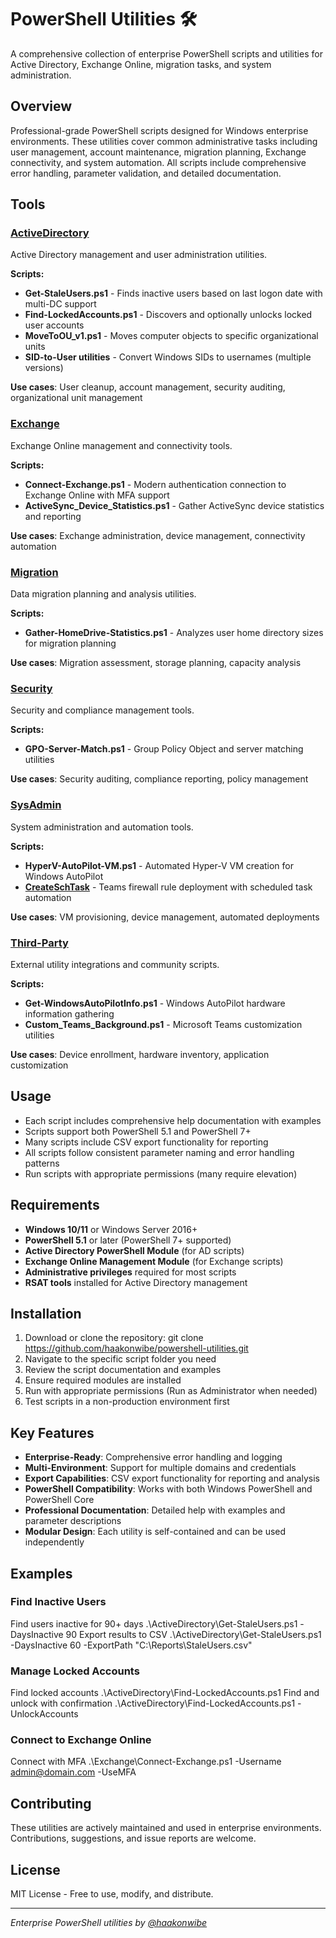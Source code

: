 # PowerShell Utilities 🛠️

A comprehensive collection of enterprise PowerShell scripts and utilities for Active Directory, Exchange Online, migration tasks, and system administration.

## Overview

Professional-grade PowerShell scripts designed for Windows enterprise environments. These utilities cover common administrative tasks including user management, account maintenance, migration planning, Exchange connectivity, and system automation. All scripts include comprehensive error handling, parameter validation, and detailed documentation.

## Tools

### **[ActiveDirectory](./ActiveDirectory/)**
Active Directory management and user administration utilities.

**Scripts:**
- **Get-StaleUsers.ps1** - Finds inactive users based on last logon date with multi-DC support
- **Find-LockedAccounts.ps1** - Discovers and optionally unlocks locked user accounts
- **MoveToOU_v1.ps1** - Moves computer objects to specific organizational units
- **SID-to-User utilities** - Convert Windows SIDs to usernames (multiple versions)

**Use cases**: User cleanup, account management, security auditing, organizational unit management

### **[Exchange](./Exchange/)**
Exchange Online management and connectivity tools.

**Scripts:**
- **Connect-Exchange.ps1** - Modern authentication connection to Exchange Online with MFA support
- **ActiveSync_Device_Statistics.ps1** - Gather ActiveSync device statistics and reporting

**Use cases**: Exchange administration, device management, connectivity automation

### **[Migration](./Migration/)**
Data migration planning and analysis utilities.

**Scripts:**
- **Gather-HomeDrive-Statistics.ps1** - Analyzes user home directory sizes for migration planning

**Use cases**: Migration assessment, storage planning, capacity analysis

### **[Security](./Security/)**
Security and compliance management tools.

**Scripts:**
- **GPO-Server-Match.ps1** - Group Policy Object and server matching utilities

**Use cases**: Security auditing, compliance reporting, policy management

### **[SysAdmin](./SysAdmin/)**
System administration and automation tools.

**Scripts:**
- **HyperV-AutoPilot-VM.ps1** - Automated Hyper-V VM creation for Windows AutoPilot
- **[CreateSchTask](./SysAdmin/CreateSchTask/)** - Teams firewall rule deployment with scheduled task automation

**Use cases**: VM provisioning, device management, automated deployments

### **[Third-Party](./Third-Party/)**
External utility integrations and community scripts.

**Scripts:**
- **Get-WindowsAutoPilotInfo.ps1** - Windows AutoPilot hardware information gathering
- **Custom_Teams_Background.ps1** - Microsoft Teams customization utilities

**Use cases**: Device enrollment, hardware inventory, application customization

## Usage

- Each script includes comprehensive help documentation with examples
- Scripts support both PowerShell 5.1 and PowerShell 7+
- Many scripts include CSV export functionality for reporting
- All scripts follow consistent parameter naming and error handling patterns
- Run scripts with appropriate permissions (many require elevation)

## Requirements

- **Windows 10/11** or Windows Server 2016+
- **PowerShell 5.1** or later (PowerShell 7+ supported)
- **Active Directory PowerShell Module** (for AD scripts)
- **Exchange Online Management Module** (for Exchange scripts)
- **Administrative privileges** required for most scripts
- **RSAT tools** installed for Active Directory management

## Installation

1. Download or clone the repository:
git clone https://github.com/haakonwibe/powershell-utilities.git
2. Navigate to the specific script folder you need
3. Review the script documentation and examples
4. Ensure required modules are installed
5. Run with appropriate permissions (Run as Administrator when needed)
6. Test scripts in a non-production environment first

## Key Features

- **Enterprise-Ready**: Comprehensive error handling and logging
- **Multi-Environment**: Support for multiple domains and credentials
- **Export Capabilities**: CSV export functionality for reporting and analysis
- **PowerShell Compatibility**: Works with both Windows PowerShell and PowerShell Core
- **Professional Documentation**: Detailed help with examples and parameter descriptions
- **Modular Design**: Each utility is self-contained and can be used independently

## Examples

### Find Inactive Users

Find users inactive for 90+ days
.\ActiveDirectory\Get-StaleUsers.ps1 -DaysInactive 90
Export results to CSV
.\ActiveDirectory\Get-StaleUsers.ps1 -DaysInactive 60 -ExportPath "C:\Reports\StaleUsers.csv"


### Manage Locked Accounts

Find locked accounts
.\ActiveDirectory\Find-LockedAccounts.ps1
Find and unlock with confirmation
.\ActiveDirectory\Find-LockedAccounts.ps1 -UnlockAccounts


### Connect to Exchange Online
Connect with MFA
.\Exchange\Connect-Exchange.ps1 -Username admin@domain.com -UseMFA


## Contributing

These utilities are actively maintained and used in enterprise environments. Contributions, suggestions, and issue reports are welcome.

## License

MIT License - Free to use, modify, and distribute.

---

*Enterprise PowerShell utilities by [@haakonwibe](https://github.com/haakonwibe)*